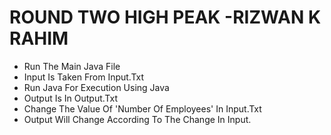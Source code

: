# ROUND TWO HIGH PEAK -RIZWAN K RAHIM

- Run The Main Java File 
- Input Is Taken From Input.Txt
- Run Java For Execution Using Java 
- Output Is In Output.Txt
- Change The Value Of 'Number Of Employees' In Input.Txt 
- Output Will Change According To The Change In Input.

